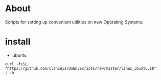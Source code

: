 # About
Scripts for setting up convenient utilities on new Operating Systems.

# install
* ubuntu
```shell script
curl -fsSL "https://github.com/clanceyz/OSEnvScripts/raw/master/linux_ubuntu.sh" | sh
```
